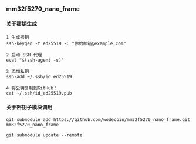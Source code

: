 ### mm32f5270_nano_frame

#### 关于密钥生成

```
1 生成密钥
ssh-keygen -t ed25519 -C "你的邮箱@example.com"

2 启动 SSH 代理
eval "$(ssh-agent -s)"

3 添加私钥
ssh-add ~/.ssh/id_ed25519

4 将公钥复制到GitHub：
cat ~/.ssh/id_ed25519.pub
```

#### 关于密钥子模块调用

`git submodule add https://github.com/wodecoin/mm32f5270_nano_frame.git mm32f5270_nano_frame`

`git submodule update --remote`

